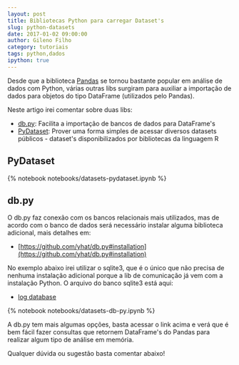 ```yaml
---
layout: post
title: Bibliotecas Python para carregar Dataset's
slug: python-datasets
date: 2017-01-02 09:00:00
author: Gileno Filho
category: tutoriais
tags: python,dados
ipython: true
---
```


Desde que a biblioteca [Pandas](http://pandas.pydata.org/) se tornou bastante popular em análise de dados com Python, várias outras libs surgiram para auxiliar a importação de dados para objetos do tipo DataFrame (utilizados pelo Pandas).

Neste artigo irei comentar sobre duas libs:

- [db.py](https://github.com/yhat/db.py): Facilita a importação de bancos de dados para DataFrame's
- [PyDataset](https://github.com/iamaziz/PyDataset): Prover uma forma simples de acessar diversos datasets públicos - dataset's disponibilizados por bibliotecas da linguagem R

## PyDataset

{% notebook notebooks/datasets-pydataset.ipynb %}

## db.py

O db.py faz conexão com os bancos relacionais mais utilizados, mas de acordo com o banco de dados será necessário instalar alguma biblioteca adicional, mais detalhes em:

- [https://github.com/yhat/db.py#installation](https://github.com/yhat/db.py#installation)

No exemplo abaixo irei utilizar o sqlite3, que é o único que não precisa de nenhuma instalação adicional porque a lib de comunicação já vem com a instalação Python. O arquivo do banco sqlite3 está aqui:

- [log database](/utils/logs.sqlite3)

{% notebook notebooks/datasets-db-py.ipynb %}

A db.py tem mais algumas opções, basta acessar o link acima e verá que é bem fácil fazer consultas que retornem DataFrame's do Pandas para realizar algum tipo de análise em memória.

Qualquer dúvida ou sugestão basta comentar abaixo!
